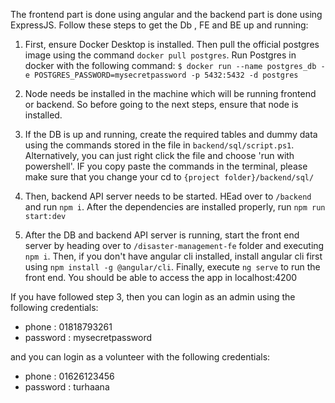 The frontend part is done using angular and the backend part is done using ExpressJS.
Follow these steps to get the Db , FE and BE up and running:

1. First, ensure Docker Desktop is installed. Then pull the official postgres image using the command `docker pull postgres`. Run Postgres in docker with the following command:
    `$ docker run --name postgres_db -e POSTGRES_PASSWORD=mysecretpassword -p 5432:5432 -d postgres`

2. Node needs be installed in the machine which will be running frontend or backend. So before going to the next steps, ensure that node is installed.

3. If the DB is up and running, create the required tables and dummy data using the commands stored in the file in `backend/sql/script.ps1`. Alternatively, you can just right click the file and choose 'run with powershell'. IF you copy paste the commands in the terminal, please make sure that you change your cd to `{project folder}/backend/sql/`

4. Then, backend API server needs to be started. HEad over to `/backend` and run `npm i`. After the dependencies are installed properly, run `npm run start:dev`

5. After the DB and backend API server is running, start the front end server by heading over to `/disaster-management-fe` folder and executing `npm i`. Then, if you don't have angular cli installed, install angular cli first using `npm install -g @angular/cli`. Finally, execute `ng serve` to run the front end. You should be able to access the app in localhost:4200


If you have followed step 3, then you can login as an admin using the following credentials:
- phone : 01818793261
- password : mysecretpassword

and you can login as a volunteer with the following credentials:
- phone : 01626123456
- password : turhaana